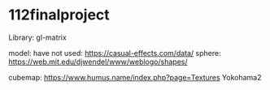 # 112finalproject
Library: gl-matrix

model:
have not used: https://casual-effects.com/data/
sphere: https://web.mit.edu/djwendel/www/weblogo/shapes/

cubemap: https://www.humus.name/index.php?page=Textures Yokohama2